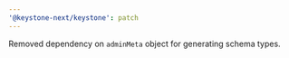 ```yaml
---
'@keystone-next/keystone': patch
---
```


Removed dependency on `adminMeta` object for generating schema types.
